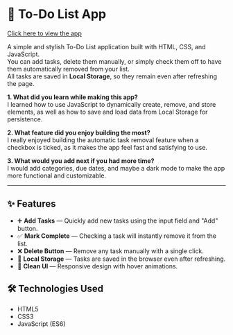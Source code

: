 # 📝 To-Do List App
[Click here to view the app](https://saira-code.github.io/to-do-app/)

A simple and stylish To-Do List application built with HTML, CSS, and JavaScript.  
You can add tasks, delete them manually, or simply check them off to have them automatically removed from your list.  
All tasks are saved in **Local Storage**, so they remain even after refreshing the page.

**1. What did you learn while making this app?**  
I learned how to use JavaScript to dynamically create, remove, and store elements, as well as how to save and load data from Local Storage for persistence.

**2. What feature did you enjoy building the most?**  
I really enjoyed building the automatic task removal feature when a checkbox is ticked, as it makes the app feel fast and satisfying to use.

**3. What would you add next if you had more time?**  
I would add categories, due dates, and maybe a dark mode to make the app more functional and customizable.

---

## ✨ Features
- ➕ **Add Tasks** — Quickly add new tasks using the input field and "Add" button.
- ✅ **Mark Complete** — Checking a task will instantly remove it from the list.
- ❌ **Delete Button** — Remove any task manually with a single click.
- 💾 **Local Storage** — Tasks are saved in the browser even after refreshing.
- 🎨 **Clean UI** — Responsive design with hover animations.

## 🛠️ Technologies Used
- HTML5
- CSS3
- JavaScript (ES6)
